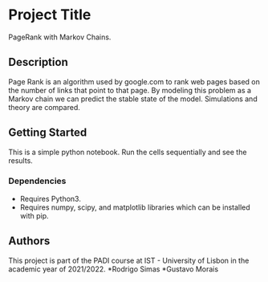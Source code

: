 # Project Title
PageRank with Markov Chains.

## Description
Page Rank is an algorithm used by google.com to rank web pages based on the number of links that point to that page.
By modeling this problem as a Markov chain we can predict the stable state of the model.
Simulations and theory are compared.

## Getting Started
This is a simple python notebook. Run the cells sequentially and see the results.
### Dependencies

* Requires Python3.
* Requires numpy, scipy, and matplotlib libraries which can be installed with pip.

## Authors
This project is part of the PADI course at IST - University of Lisbon in the academic year of 2021/2022.
*Rodrigo Simas
*Gustavo Morais
